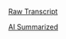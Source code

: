 [Raw Transcript](https://github.com/MCBasterSheet/MCBasterSheet/blob/main/MCB150/pages/Lectures/Raw-Transcripts/Raw%20Transcript%204-22-24.md)

[AI Summarized](https://github.com/MCBasterSheet/MCBasterSheet/blob/main/MCB150/pages/Lectures/AI-Summaries/AI%20Summarized%204-22-2024.md)
